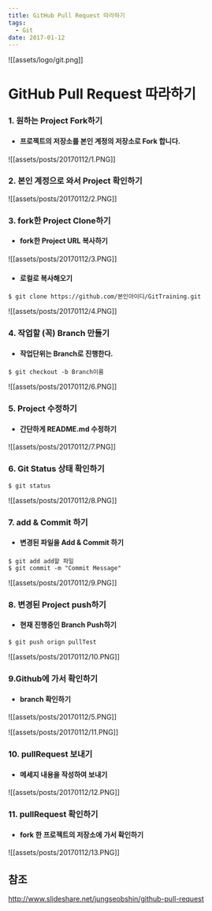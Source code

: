 ```yaml
---
title: GitHub Pull Request 따라하기
tags:
  - Git
date: 2017-01-12
---
```


![[assets/logo/git.png]]

# **GitHub Pull Request 따라하기**

### 1. 원하는 Project Fork하기
- #### 프로젝트의 저장소를 본인 계정의 저장소로 Fork 합니다.

![[assets/posts/20170112/1.PNG]]

### 2. 본인 계정으로 와서 Project 확인하기

![[assets/posts/20170112/2.PNG]]

### 3. fork한 Project Clone하기
- #### fork한 Project URL 복사하기

![[assets/posts/20170112/3.PNG]]

- #### 로컬로 복사해오기

```shell
$ git clone https://github.com/본인아이디/GitTraining.git
```

![[assets/posts/20170112/4.PNG]]

### 4. 작업할 (꼭) Branch 만들기
- #### 작업단위는 Branch로 진행한다.

```shell
$ git checkout -b Branch이름
```

![[assets/posts/20170112/6.PNG]]

### 5. Project 수정하기
- #### 간단하게 README.md 수정하기

![[assets/posts/20170112/7.PNG]]

### 6. Git Status 상태 확인하기

```shell
$ git status
```

![[assets/posts/20170112/8.PNG]]

### 7. add & Commit 하기
- #### 변경된 파일을 Add & Commit 하기

```shell
$ git add add할 파일
$ git commit -m "Commit Message"
```

![[assets/posts/20170112/9.PNG]]

### 8. 변경된 Project push하기
- #### 현재 진행중인 Branch Push하기

```shell
$ git push orign pullTest
```

![[assets/posts/20170112/10.PNG]]

### 9.Github에 가서 확인하기
- #### branch 확인하기

![[assets/posts/20170112/5.PNG]]

![[assets/posts/20170112/11.PNG]]

### 10. pullRequest 보내기
- #### 메세지 내용을 작성하여 보내기

![[assets/posts/20170112/12.PNG]]

### 11. pullRequest 확인하기
- #### fork 한 프로젝트의 저장소에 가서 확인하기

![[assets/posts/20170112/13.PNG]]


## 참조
<http://www.slideshare.net/jungseobshin/github-pull-request>
